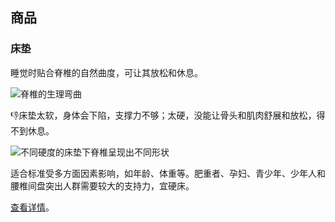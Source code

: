 ## 商品

### 床垫

睡觉时贴合脊椎的自然曲度，可让其放松和休息。

![脊椎的生理弯曲](https://mmbiz.qpic.cn/mmbiz_jpg/lZqyzfF179X95zcbr7t5nGyulYq0dwsqXibCNys0Z6dfyOs2XswMZUvh71HiaPWqR9rRNohSCoibOz4LUEwZ6UVoA/640?wx_fmt=jpeg&wxfrom=5&wx_lazy=1&wx_co=1)

👎床垫太软，身体会下陷，支撑力不够；太硬，没能让骨头和肌肉舒展和放松，得不到休息。

![不同硬度的床垫下脊椎呈现出不同形状](https://mmbiz.qpic.cn/mmbiz_png/lZqyzfF179X95zcbr7t5nGyulYq0dwsqT1LXW8sfvHpuhCiaWicRj8RMwK2r9Ak2rQAQ7YQD9zR5uDicdVicicVx2rg/640?wx_fmt=png&wxfrom=5&wx_lazy=1&wx_co=1)

适合标准受多方面因素影响，如年龄、体重等。肥重者、孕妇、青少年、少年人和腰椎间盘突出人群需要较大的支持力，宜硬床。

[查看详情](https://mp.weixin.qq.com/s/enbXihzWdeWPnnd6VYZ1uA)。
